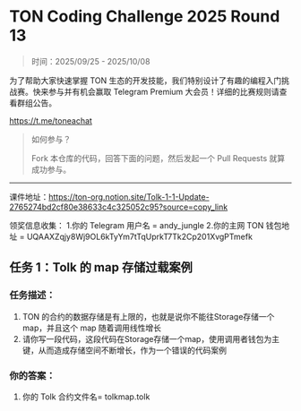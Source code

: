 # TON Coding Challenge 2025 Round 13

> 时间：2025/09/25 - 2025/10/08

为了帮助大家快速掌握 TON 生态的开发技能，我们特别设计了有趣的编程入门挑战赛。快来参与并有机会赢取 Telegram Premium 大会员！详细的比赛规则请查看群组公告。

https://t.me/toneachat

> 如何参与？
>
> Fork 本仓库的代码，回答下面的问题，然后发起一个 Pull Requests 就算成功参与。

---

课件地址：https://ton-org.notion.site/Tolk-1-1-Update-2765274bd2cf80e38633c4c325052c95?source=copy_link

领奖信息收集：
1.你的 Telegram 用户名 = andy_jungle
2.你的主网 TON 钱包地址 = UQAAXZqjy8Wj9OL6kTyYm7tTqUprkT7Tk2Cp201XvgPTmefk


## 任务 1：Tolk 的 map 存储过载案例
### 任务描述：

1. TON 的合约的数据存储是有上限的，也就是说你不能往Storage存储一个 map，并且这个 map 随着调用线性增长
2. 请你写一段代码，这段代码在Storage存储一个map，使用调用者钱包为主键，从而造成存储空间不断增长，作为一个错误的代码案例

### 你的答案：

1. 你的 Tolk 合约文件名= tolkmap.tolk



